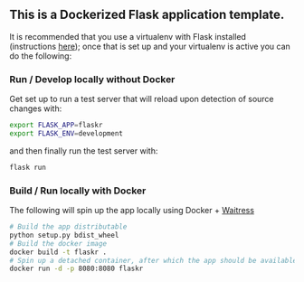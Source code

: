## This is a Dockerized Flask application template.

It is recommended that you use a virtualenv with Flask installed (instructions
[here](http://flask.pocoo.org/docs/1.0/installation/)); once that is set up and your virtualenv is active you can do
the following:
### Run / Develop locally without Docker
Get set up to run a test server that will reload upon detection of source changes with:  
```bash
export FLASK_APP=flaskr
export FLASK_ENV=development
```
and then finally run the test server with:
```bash
flask run
```
### Build / Run locally with Docker
The following will spin up the app locally using Docker + [Waitress](https://pypi.org/project/waitress/)
```bash
# Build the app distributable
python setup.py bdist_wheel
# Build the docker image
docker build -t flaskr .
# Spin up a detached container, after which the app should be available at localhost:8080
docker run -d -p 8080:8080 flaskr
```
